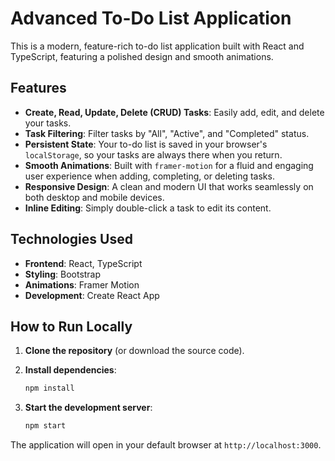# Advanced To-Do List Application

This is a modern, feature-rich to-do list application built with React and TypeScript, featuring a polished design and smooth animations.

## Features

- **Create, Read, Update, Delete (CRUD) Tasks**: Easily add, edit, and delete your tasks.
- **Task Filtering**: Filter tasks by "All", "Active", and "Completed" status.
- **Persistent State**: Your to-do list is saved in your browser's `localStorage`, so your tasks are always there when you return.
- **Smooth Animations**: Built with `framer-motion` for a fluid and engaging user experience when adding, completing, or deleting tasks.
- **Responsive Design**: A clean and modern UI that works seamlessly on both desktop and mobile devices.
- **Inline Editing**: Simply double-click a task to edit its content.

## Technologies Used

- **Frontend**: React, TypeScript
- **Styling**: Bootstrap
- **Animations**: Framer Motion
- **Development**: Create React App

## How to Run Locally

1. **Clone the repository** (or download the source code).

2. **Install dependencies**:
   ```bash
   npm install
   ```

3. **Start the development server**:
   ```bash
   npm start
   ```

The application will open in your default browser at `http://localhost:3000`.